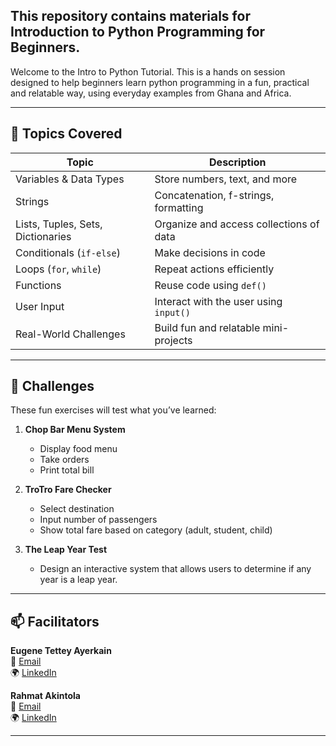 This repository contains materials for Introduction to Python Programming for Beginners.
---

Welcome to the Intro to Python Tutorial. This is a hands on session designed to help beginners learn python programming in a fun, practical
and relatable way, using everyday examples from Ghana and Africa.  


---

## 🧠 Topics Covered

| Topic | Description |
|-------|-------------|
| Variables & Data Types | Store numbers, text, and more |
| Strings | Concatenation, f-strings, formatting |
| Lists, Tuples, Sets, Dictionaries | Organize and access collections of data |
| Conditionals (`if-else`) | Make decisions in code |
| Loops (`for`, `while`) | Repeat actions efficiently |
| Functions | Reuse code using `def()` |
| User Input | Interact with the user using `input()` |
| Real-World Challenges | Build fun and relatable mini-projects |

---

## 🎯 Challenges

These fun exercises will test what you’ve learned:

1. **Chop Bar Menu System**  
   - Display food menu  
   - Take orders  
   - Print total bill

2. **TroTro Fare Checker**  
   - Select destination  
   - Input number of passengers  
   - Show total fare based on category (adult, student, child)

3. **The Leap Year Test**  
   - Design an interactive system that allows users to determine if any year is a leap year.


---

## 📫 Facilitators
**Eugene Tettey Ayerkain**  
📧 [Email](mailto:ugeneayerkain@gmail.com)  
🌍 [LinkedIn](https://www.linkedin.com/in/eugene-tettey/)

**Rahmat Akintola**  
📧 [Email](mailto:akintolarahmah@gmail.com)  
🌍 [LinkedIn](https://www.linkedin.com/in/akintolaramota/)


---
